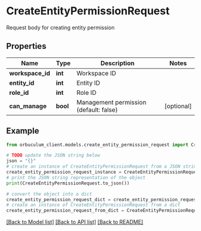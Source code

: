 # CreateEntityPermissionRequest

Request body for creating entity permission

## Properties

Name | Type | Description | Notes
------------ | ------------- | ------------- | -------------
**workspace_id** | **int** | Workspace ID | 
**entity_id** | **int** | Entity ID | 
**role_id** | **int** | Role ID | 
**can_manage** | **bool** | Management permission (default: false) | [optional] 

## Example

```python
from orbuculum_client.models.create_entity_permission_request import CreateEntityPermissionRequest

# TODO update the JSON string below
json = "{}"
# create an instance of CreateEntityPermissionRequest from a JSON string
create_entity_permission_request_instance = CreateEntityPermissionRequest.from_json(json)
# print the JSON string representation of the object
print(CreateEntityPermissionRequest.to_json())

# convert the object into a dict
create_entity_permission_request_dict = create_entity_permission_request_instance.to_dict()
# create an instance of CreateEntityPermissionRequest from a dict
create_entity_permission_request_from_dict = CreateEntityPermissionRequest.from_dict(create_entity_permission_request_dict)
```
[[Back to Model list]](../README.md#documentation-for-models) [[Back to API list]](../README.md#documentation-for-api-endpoints) [[Back to README]](../README.md)


